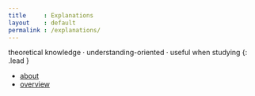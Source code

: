 ```yaml
---
title     : Explanations
layout    : default
permalink : /explanations/
---
```


theoretical knowledge · understanding-oriented · useful when studying
{: .lead }

- [about](about)
- [overview](overview)
